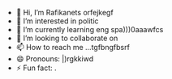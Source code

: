 - 👋 Hi, I’m Rafikanets orfejkegf
- 👀 I’m interested in politic
- 🌱 I’m currently learning eng spa)))0aaawfcs
- 💞️ I’m looking to collaborate on 
- 📫 How to reach me ...tgfbngfbsrf
- 😄 Pronouns: |)rgkkiwd
- ⚡ Fun fact: .
<!---
Rafikanets/Rafikanets is a ✨ special ✨ repository because its `README.md` (this file) appears on your GitHub profile.
You can click the Preview link to take a look at your changes
